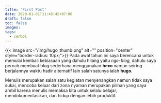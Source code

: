```yaml
---
title: 'First Post'
date: 2020-01-01T11:48:45+07:00
draft: false
toc: false
images:
tags:
  - cerbol
---
```


{{< image src="/img/hugo_thumb.png" alt="" position="center" style="border-radius: 10px;">}}
Pada awal tahun ini saya berencana untuk memulai kembali kebiasaan yang dahulu hilang yaitu _nge-blog_, dahulu saya pernah membuat blog sederhana menggunakan **hexo** namun seiring berjalannya waktu hadir alternatif lain salah satunya ialah **hugo**.

Menulis merupakan salah satu kegiatan menyenangkan namun tidak saya sukai, mencoba keluar dari zona nyaman merupakan pilihan yang saya ambil karena menulis memaksa kita untuk selalu belajar, mendokumentasikan, dan hidup dengan lebih produktif.
